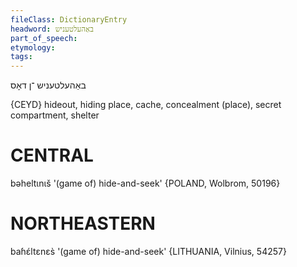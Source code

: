 ```yaml
---
fileClass: DictionaryEntry
headword: באַהעלטעניש
part_of_speech: 
etymology: 
tags: 
---
```

באַהעלטעניש
־ן
דאָס

{CEYD}
hideout, hiding place, cache, concealment (place), secret compartment, shelter

CENTRAL
========

bəheltɩnɩš '(game of) hide-and-seek' {POLAND, Wolbrom, 50196}

NORTHEASTERN
==============

baɦɛ́ltɛnɛs̀ '(game of) hide-and-seek' {LITHUANIA, Vilnius, 54257}
